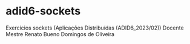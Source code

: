 # adid6-sockets
Exercícios sockets (Aplicações Distribuídas (ADID6_2023/02))
Docente Mestre Renato Bueno Domingos de Oliveira
